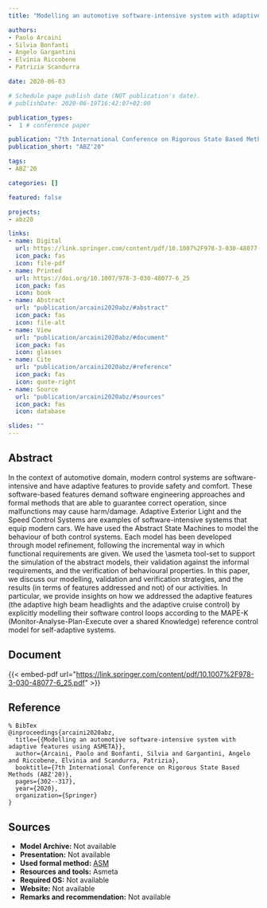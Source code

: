 ```yaml
---
title: "Modelling an automotive software-intensive system with adaptive features using ASMETA"

authors:
- Paolo Arcaini
- Silvia Bonfanti
- Angelo Gargantini
- Elvinia Riccobene
- Patrizia Scandurra

date: 2020-06-03

# Schedule page publish date (NOT publication's date).
# publishDate: 2020-06-19T16:42:07+02:00

publication_types:
-  1 # conference paper

publication: "7th International Conference on Rigorous State Based Methods (ABZ'20)"
publication_short: "ABZ'20"

tags:
- ABZ'20

categories: []

featured: false

projects:
- abz20

links:
- name: Digital
  url: https://link.springer.com/content/pdf/10.1007%2F978-3-030-48077-6_25.pdf
  icon_pack: fas
  icon: file-pdf
- name: Printed
  url: https://doi.org/10.1007/978-3-030-48077-6_25
  icon_pack: fas
  icon: book
- name: Abstract
  url: "publication/arcaini2020abz/#abstract"
  icon_pack: fas
  icon: file-alt
- name: View
  url: "publication/arcaini2020abz/#document"
  icon_pack: fas
  icon: glasses
- name: Cite
  url: "publication/arcaini2020abz/#reference"
  icon_pack: fas
  icon: quote-right
- name: Source
  url: "publication/arcaini2020abz/#sources"
  icon_pack: fas
  icon: database

slides: ""
---
```


## Abstract

In the context of automotive domain, modern control systems are software-intensive and have adaptive features to provide safety and comfort. These software-based features demand software engineering approaches and formal methods that are able to guarantee correct operation, since malfunctions may cause harm/damage. Adaptive Exterior Light and the Speed Control Systems are examples of software-intensive systems that equip modern cars. We have used the Abstract State Machines to model the behaviour of both control systems. Each model has been developed through model refinement, following the incremental way in which functional requirements are given. We used the \asmeta tool-set to support the simulation of the abstract models, their validation against the informal requirements, and the verification of behavioural properties. In this paper, we discuss our modelling, validation and verification strategies, and the results (in terms of features addressed and not) of our activities. In particular, we provide insights on how we addressed the adaptive features (the adaptive high beam headlights and the adaptive cruise control) by explicitly modelling their software control loops according to the MAPE-K (Monitor-Analyse-Plan-Execute over a shared Knowledge) reference control model for self-adaptive systems.

## Document

{{< embed-pdf url="https://link.springer.com/content/pdf/10.1007%2F978-3-030-48077-6_25.pdf" >}}

## Reference

~~~
% BibTex
@inproceedings{arcaini2020abz,
  title={{Modelling an automotive software-intensive system with adaptive features using ASMETA}},
  author={Arcaini, Paolo and Bonfanti, Silvia and Gargantini, Angelo and Riccobene, Elvinia and Scandurra, Patrizia},
  booktitle={7th International Conference on Rigorous State Based Methods (ABZ'20)},
  pages={302--317},
  year={2020},
  organization={Springer}
}
~~~

## Sources

- **Model Archive:**
  Not available
- **Presentation:**
  Not available
- **Used formal method:**
  [ASM](/method/asm)
- **Resources and tools:**
  Asmeta
- **Required OS:**
  Not available
- **Website:**
  Not available
- **Remarks and recommendation:**
  Not available
